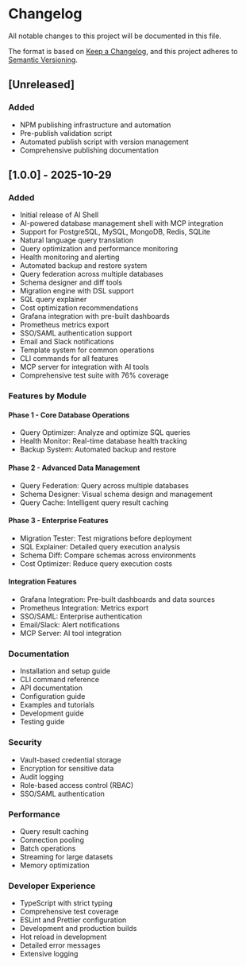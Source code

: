 # Changelog

All notable changes to this project will be documented in this file.

The format is based on [Keep a Changelog](https://keepachangelog.com/en/1.0.0/),
and this project adheres to [Semantic Versioning](https://semver.org/spec/v2.0.0.html).

## [Unreleased]

### Added
- NPM publishing infrastructure and automation
- Pre-publish validation script
- Automated publish script with version management
- Comprehensive publishing documentation

## [1.0.0] - 2025-10-29

### Added
- Initial release of AI Shell
- AI-powered database management shell with MCP integration
- Support for PostgreSQL, MySQL, MongoDB, Redis, SQLite
- Natural language query translation
- Query optimization and performance monitoring
- Health monitoring and alerting
- Automated backup and restore system
- Query federation across multiple databases
- Schema designer and diff tools
- Migration engine with DSL support
- SQL query explainer
- Cost optimization recommendations
- Grafana integration with pre-built dashboards
- Prometheus metrics export
- SSO/SAML authentication support
- Email and Slack notifications
- Template system for common operations
- CLI commands for all features
- MCP server for integration with AI tools
- Comprehensive test suite with 76% coverage

### Features by Module

#### Phase 1 - Core Database Operations
- Query Optimizer: Analyze and optimize SQL queries
- Health Monitor: Real-time database health tracking
- Backup System: Automated backup and restore

#### Phase 2 - Advanced Data Management
- Query Federation: Query across multiple databases
- Schema Designer: Visual schema design and management
- Query Cache: Intelligent query result caching

#### Phase 3 - Enterprise Features
- Migration Tester: Test migrations before deployment
- SQL Explainer: Detailed query execution analysis
- Schema Diff: Compare schemas across environments
- Cost Optimizer: Reduce query execution costs

#### Integration Features
- Grafana Integration: Pre-built dashboards and data sources
- Prometheus Integration: Metrics export
- SSO/SAML: Enterprise authentication
- Email/Slack: Alert notifications
- MCP Server: AI tool integration

### Documentation
- Installation and setup guide
- CLI command reference
- API documentation
- Configuration guide
- Examples and tutorials
- Development guide
- Testing guide

### Security
- Vault-based credential storage
- Encryption for sensitive data
- Audit logging
- Role-based access control (RBAC)
- SSO/SAML authentication

### Performance
- Query result caching
- Connection pooling
- Batch operations
- Streaming for large datasets
- Memory optimization

### Developer Experience
- TypeScript with strict typing
- Comprehensive test coverage
- ESLint and Prettier configuration
- Development and production builds
- Hot reload in development
- Detailed error messages
- Extensive logging
